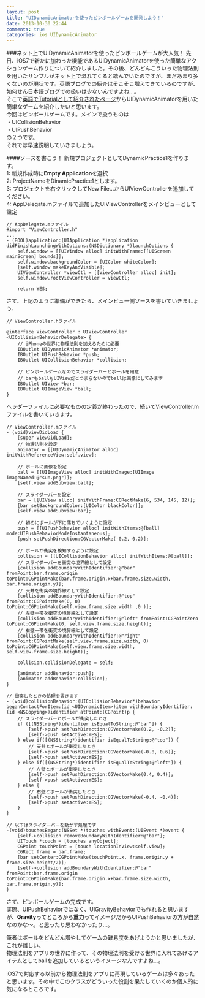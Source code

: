 ```yaml
---
layout: post
title: "UIDynamicAnimatorを使ったピンボールゲームを開発しよう！"
date: 2013-10-30 22:44
comments: true
categories: ios UIDynamicAnimator
---
```


###ネット上でUIDynamicAnimatorを使ったピンボールゲームが大人気！
先日、iOS7で新たに加わった機能であるUIDynamicAnimatorを使った簡単なアクションゲーム作りについて紹介しました。その後、どんどんこういった物理法則を用いたサンプルがネット上で溢れてくると踏んでいたのですが、まだあまり多くないのが現状です。英語ブログでの紹介はそこそこ増えてきているのですが、如何せん日本語ブログでの扱いは少ないんですよね...。  
そこで[英語でTutorialとして紹介されたページ](http://www.codigator.com/tutorials/uikit-dynamics-ios7-tutorial/)からUIDynamicAnimatorを用いた簡単なゲームを紹介したいと思います。  
今回はピンボールゲームです。メインで扱うものは  
・UICollisionBehavior  
・UIPushBehavior  
の２つです。  
それでは早速説明していきましょう。

<!--more-->

####ソースを書こう！
新規プロジェクトとしてDynamicPractice1を作ります。  
1: 新規作成時に**Empty Application**を選択  
2: ProjectNameをDinamicPractice1とします。  
3: プロジェクトを右クリックしてNew File...からUIViewControllerを追加してください。  
4: AppDelegate.mファイルで追加したUIViewControllerをメインビューとして設定  

```
// AppDelegate.mファイル
#import "ViewController.h"
...
- (BOOL)application:(UIApplication *)application didFinishLaunchingWithOptions:(NSDictionary *)launchOptions {
	self.window = [[UIWindow alloc] initWithFrame:[[UIScreen mainScreen] bounds]];
	self.window.backgroundColor = [UIColor whiteColor];
	[self.window makeKeyAndVisible];
	UIViewController *viewCtl = [[ViewController alloc] init];
	self.window.rootViewController = viewCtl;
	
	return YES;
```
さて、上記のように準備ができたら、メインビュー側ソースを書いていきましょう。  
```
// ViewController.hファイル

@interface ViewController : UIViewController <UICollisionBehaviorDelegate> {
	// iPhoneの世界に物理法則を加えるために必要
	IBOutlet UIDynamicAnimator *animator;
	IBOutlet UIPushBehavior *push;
	IBOutlet UICollisionBehavior *collision;

	// ピンボールゲームなのでスライダーバーとボールを用意
	// barもballもUIViewだとつまらないのでballは画像にしてみます
	IBOutlet UIView *bar;
	IBOutlet UIImageView *ball;
}
```
ヘッダーファイルに必要なものの定義が終わったので、続いてViewController.mファイルを書いていきます。

```
// ViewController.mファイル
- (void)viewDidLoad {
	[super viewDidLoad];
	// 物理法則を設定
	animator = [[UIDynamicAnimator alloc] initWithReferenceView:self.view];

	// ボールに画像を設定
	ball = [[UIImageView alloc] initWithImage:[UIImage imageNamed:@"sun.png"]];
	[self.view addSubview:ball];

	// スライダーバーを設定
	bar = [[UIView alloc] initWithFrame:CGRectMake(6, 534, 145, 12)];
	[bar setBackgroundColor:[UIColor blackColor]];
	[self.view addSubview:bar];

	// 初めにボールが下に落ちていくように設定
	push = [[UIPushBehavior alloc] initWithItems:@[ball] mode:UIPushBehaviorModeInstantaneous];
	[push setPushDirection:CGVectorMake(-0.2, 0.2)];

	// ボールが衝突を検知するように設定
	collision = [[UICollisionBehavior alloc] initWithItems:@[ball]];
	// スライダーバーを衝突の境界線として設定
	[collision addBoundaryWithIdentifier:@"bar" fromPoint:bar.frame.origin toPoint:CGPointMake(bar.frame.origin.x+bar.frame.size.width, bar.frame.origin.y)];
	// 天井を衝突の境界線として設定
	[collision addBoundaryWithIdentifier:@"top" fromPoint:CGPointMake(0, 0) toPoint:CGPointMake(self.view.frame.size.width ,0 )];
	// 左壁一帯を衝突の境界線として設定
	[collision addBoundaryWithIdentifier:@"left" fromPoint:CGPointZero toPoint:CGPointMake(0, self.view.frame.size.height)];
	// 右壁一帯を衝突の境界線として設定
	[collision addBoundaryWithIdentifier:@"right" fromPoint:CGPointMake(self.view.frame.size.width, 0) toPoint:CGPointMake(self.view.frame.size.width, self.view.frame.size.height)];

	collision.collisionDelegate = self;

	[animator addBehavior:push];
	[animator addBehavior:collision];
}

// 衝突したときの処理を書きます
- (void)collisionBehavior:(UICollisionBehavior*)behavior beganContactForItem:(id <UIDynamicItem>)item withBoundaryIdentifier:(id <NSCopying>)identifier atPoint:(CGPoint)p {
	// スライダーバーとボールが衝突したとき
	if ([(NSString*)identifier isEqualToString:@"bar"]) {
		[self->push setPushDirection:CGVectorMake(0.2, -0.2)];
		[self->push setActive:YES];
	} else if([(NSString*)identifier isEqualToString:@"top"]) {
		// 天井とボールが衝突したとき
		[self->push setPushDirection:CGVectorMake(-0.8, 0.6)];
		[self->push setActive:YES];
	} else if([(NSString*)identifier isEqualToString:@"left"]) {
		// 左壁とボールが衝突したとき
		[self->push setPushDirection:CGVectorMake(0.4, 0.4)];
		[self->push setActive:YES];
	} else {
		// 右壁とボールが衝突したとき
		[self->push setPushDirection:CGVectorMake(-0.4, -0.4)];
		[self->push setActive:YES];
	}
}

// 以下はスライダーバーを動かす処理です
-(void)touchesBegan:(NSSet *)touches withEvent:(UIEvent *)event {
	[self->collision removeBoundaryWithIdentifier:@"bar"];
	UITouch *touch = [touches anyObject];
	CGPoint touchPoint = [touch locationInView:self.view];
	CGRect frame = bar.frame;
	[bar setCenter:CGPointMake(touchPoint.x, frame.origin.y + frame.size.height/2)];
	[self->collision addBoundaryWithIdentifier:@"bar" fromPoint:bar.frame.origin toPoint:CGPointMake(bar.frame.origin.x+bar.frame.size.width, bar.frame.origin.y)];
}
```
さて、ピンボールゲームの完成です。  
実際、UIPushBehaviorではなく、UIGravityBehaviorでも作れると思いますが、**Gravity**ってところから**重力**ってイメージだからUIPushBehaviorの方が自然なのかな〜。と思ったり思わなかったり...。  

筆者はボールをどんどん増やしてゲームの難易度をあげようかと思いましたが、これが難しい。  
物理法則をアプリの世界に作って、その物理法則を受ける世界に入れてあげるアイテムとしてballを追加しているというイメージなんですよね...。  

iOS7で対応する以前から物理法則をアプリに再現しているゲームは多々あったと思います。その中でこのクラスがどういった役割を果たしていくのか個人的に気になるところです。

